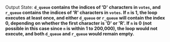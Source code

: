 Output State: **`d_queue` contains the indices of 'D' characters in `votes`, and `r_queue` contains the indices of 'R' characters in `votes`. If `n` is 1, the loop executes at least once, and either `d_queue` or `r_queue` will contain the index 0, depending on whether the first character is 'D' or 'R'. If `n` is 0 (not possible in this case since `n` is within 1 to 200,000), the loop would not execute, and both `d_queue` and `r_queue` would remain empty.**